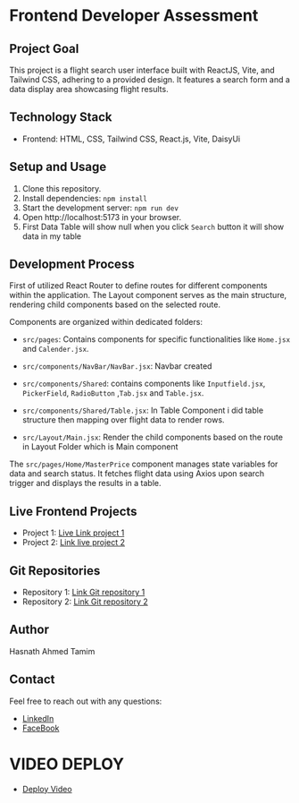 # Frontend Developer Assessment

## Project Goal

This project is a flight search user interface built with ReactJS, Vite, and Tailwind CSS, adhering to a provided design. It features a search form and a data display area showcasing flight results.

## Technology Stack

- Frontend: HTML, CSS, Tailwind CSS, React.js, Vite, DaisyUi

## Setup and Usage

1. Clone this repository.
2. Install dependencies: `npm install`
3. Start the development server: `npm run dev`
4. Open http://localhost:5173 in your browser.
5. First Data Table will show null when you click `Search` button it will show data in my table

## Development Process

First of utilized React Router to define routes for different components within the application. The Layout component serves as the main structure, rendering child components based on the selected route. 

Components are organized within dedicated folders:

- `src/pages`: Contains components for specific functionalities like `Home.jsx` and `Calender.jsx`.

- `src/components/NavBar/NavBar.jsx`: Navbar created

- `src/components/Shared`: contains components like `Inputfield.jsx`, `PickerField`, `RadioButton` ,`Tab.jsx` and `Table.jsx`.

- `src/components/Shared/Table.jsx`: In Table Component i did table structure then mapping over flight data to render rows.

- `src/Layout/Main.jsx`: Render the child components based on the route in Layout Folder which is Main component

The `src/pages/Home/MasterPrice` component manages state variables for data and search status. It fetches flight data using Axios upon search trigger and displays the results in a table.

## Live Frontend Projects

* Project 1: [Live Link project 1](https://chat-application-ruddy-three.vercel.app/)
* Project 2: [Link live project 2](https://lovely-selkie-1c53f7.netlify.app/)

## Git Repositories

* Repository 1: [Link Git repository 1](https://github.com/HasnathAhmedTamim/chat-application)
* Repository 2: [Link Git repository 2](https://github.com/HasnathAhmedTamim/simple-bookshop-management-client)

## Author

Hasnath Ahmed Tamim

## Contact

Feel free to reach out with any questions:

* [LinkedIn](https://www.linkedin.com/in/hasnath-ahmed-tamim/)
* [FaceBook](https://www.facebook.com/HasnathAhmedTamim)

# VIDEO DEPLOY
* [Deploy Video](https://drive.google.com/file/d/1MGaNMn2lkEygsOk1FbKXCT6-hktCwdwk/view?usp=sharing)